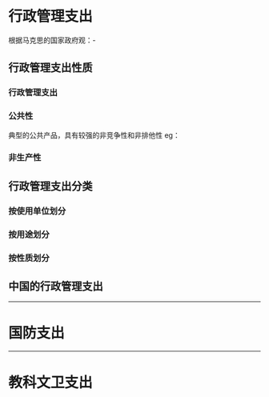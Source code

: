 # 行政管理支出

根据马克思的国家政府观：-

## 行政管理支出性质

### 行政管理支出

### 公共性

典型的公共产品，具有较强的非竞争性和非排他性
eg：

### 非生产性

## 行政管理支出分类

### 按使用单位划分

### 按用途划分

### 按性质划分

## 中国的行政管理支出

---

# 国防支出



---

# 教科文卫支出